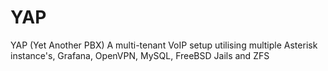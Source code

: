 # YAP
YAP (Yet Another PBX) A multi-tenant VoIP setup utilising multiple Asterisk instance's, Grafana, OpenVPN, MySQL, FreeBSD Jails and ZFS
